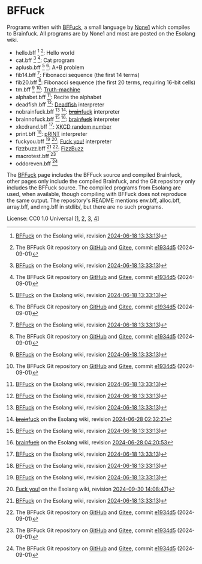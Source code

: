 # BFFuck

Programs written with [BFFuck](https://esolangs.org/wiki/BFFuck), a small
language by [None1](https://esolangs.org/wiki/User:None1) which compiles to
Brainfuck. All programs are by None1 and most are posted on the Esolang wiki.

- hello.bff [^wiki] [^git]: Hello world
- cat.bff [^wiki] [^git]: Cat program
- aplusb.bff [^wiki] [^git]: A+B problem
- fib14.bff [^wiki]: Fibonacci sequence (the first 14 terms)
- fib20.bff [^git]: Fibonacci sequence (the first 20 terms, requiring 16-bit cells)
- tm.bff [^wiki] [^git]: [Truth-machine](https://esolangs.org/wiki/Truth-machine)
- alphabet.bff [^wiki]: Recite the alphabet
- deadfish.bff [^wiki]: [Deadfish](https://esolangs.org/wiki/Deadfish)
  interpreter
- nobrainfuck.bff [^wiki] [^nobrainfuck]: [<strike>brain</strike>fuck](https://esolangs.org/wiki/You_can_fuck_without_a_brain)
  interpreter
- brainnofuck.bff [^wiki] [^brainnofuck]: [brain<strike>fuck</strike>](https://esolangs.org/wiki/You_can_brain_without_a_fuck)
  interpreter
- xkcdrand.bff [^wiki]: [XKCD random number](https://esolangs.org/wiki/User:XKCD_Random_Number)
- print.bff [^wiki]: [pRINT](https://esolangs.org/wiki/PRINT) interpreter
- fuckyou.bff [^wiki] [^fuckyou]: [Fuck you!](https://esolangs.org/wiki/Fuck_you!)
  interpreter
- fizzbuzz.bff [^wiki] [^git]: [FizzBuzz](https://esolangs.org/wiki/FizzBuzz)
- macrotest.bff [^git]
- oddoreven.bff [^git]

The [BFFuck](https://esolangs.org/wiki/BFFuck) page includes the BFFuck source
and compiled Brainfuck, other pages only include the compiled Brainfuck, and the
Git repository only includes the BFFuck source. The compiled programs from
Esolang are used, when available, though compiling with BFFuck does not
reproduce the same output. The repository's README mentions env.bff, alloc.bff,
array.bff, and rng.bff in stdlib/, but there are no such programs.

[^wiki]: [BFFuck](https://esolangs.org/wiki/BFFuck)
  on the Esolang wiki, revision [2024-06-18 13:33:13](https://esolangs.org/w/index.php?title=BFFuck&oldid=130649))
[^git]: The BFFuck Git repository on [GitHub](https://github.com/none-None1/BFFuck)
  and [Gitee](https://gitee.com/none1-2357/BFFuck), commit [e1934d5](https://github.com/none-None1/BFFuck/commit/e1934d564fe3bb9463c3dfb36a1ec127f057536e)
  (2024-09-01)
[^nobrainfuck]:  [<strike>brain</strike>fuck](https://esolangs.org/wiki/You_can_fuck_without_a_brain#brainfuck)
  on the Esolang wiki, revision [2024-06-28 02:32:21](https://esolangs.org/w/index.php?title=B%CC%B6r%CC%B6a%CC%B6i%CC%B6n%CC%B6fuck&oldid=131469)
[^brainnofuck]: [brain<strike>fuck</strike>](https://esolangs.org/wiki/You_can_brain_without_a_fuck#brainfuck)
  on the Esolang wiki, revision [2024-06-28 04:20:53](https://esolangs.org/w/index.php?title=Brainf%CC%B6u%CC%B6c%CC%B6k%CC%B6&oldid=131473)
[^fuckyou]: [Fuck you!](https://esolangs.org/wiki/Fuck_you!#Implementations)
  on the Esolang wiki, revision [2024-09-30 14:08:47](https://esolangs.org/w/index.php?title=Fuck_you!&oldid=141670))

License: CC0 1.0 Universal [[1](https://github.com/none-None1/BFFuck/blob/main/LICENSE),
[2](https://github.com/none-None1/none-None1),
[3](https://github.com/graue/esofiles/pull/10#issuecomment-1891928115),
[4](https://esolangs.org/wiki/Esolang:Copyrights)]

